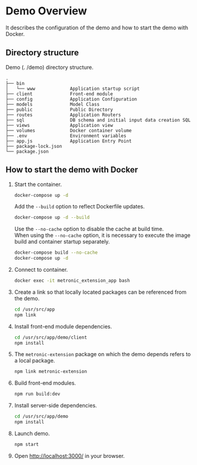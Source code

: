 # Demo Overview
It describes the configuration of the demo and how to start the demo with Docker.

## Directory structure
Demo (. /demo) directory structure.
```
.
├── bin
│   └── www             Application startup script
├── client              Front-end module
├── config              Application Configuration
├── models              Model Class
├── public              Public Directory
├── routes              Application Routers
├── sql                 DB schema and initial input data creation SQL
├── views               Application view
├── volumes             Docker container volume
├── .env                Environment variables
├── app.js              Application Entry Point
├── package-lock.json
└── package.json
```

## How to start the demo with Docker
1. Start the container.
    ```sh
    docker-compose up -d
    ```

    Add the `--build` option to reflect Dockerfile updates.
    ```sh
    docker-compose up -d --build
    ```

    Use the `--no-cache` option to disable the cache at build time.  
    When using the `--no-cache` option, it is necessary to execute the image build and container startup separately.
    ```sh
    docker-compose build --no-cache
    docker-compose up -d
    ```
1. Connect to container.
    ```sh
    docker exec -it metronic_extension_app bash
    ```
1. Create a link so that locally located packages can be referenced from the demo.
    ```sh
    cd /usr/src/app
    npm link
    ```
1. Install front-end module dependencies.
    ```sh
    cd /usr/src/app/demo/client
    npm install
    ```
1. The `metronic-extension` package on which the demo depends refers to a local package.
    ```sh
    npm link metronic-extension
    ```
1. Build front-end modules.
    ```sh
    npm run build:dev
    ```
1. Install server-side dependencies.
    ```sh
    cd /usr/src/app/demo
    npm install
    ```
1. Launch demo.
    ```sh
    npm start
    ```
1. Open [http://localhost:3000/](http://localhost:3000/) in your browser.
    